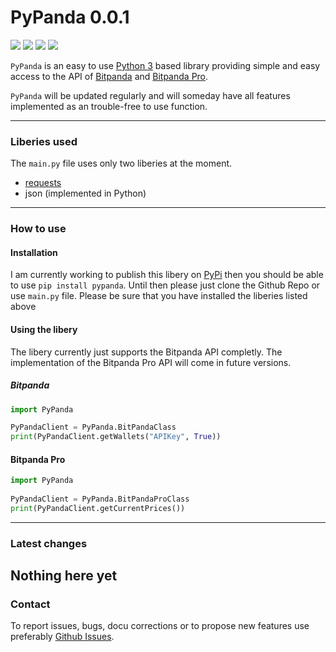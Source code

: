 # PyPanda 0.0.1
![](https://img.shields.io/badge/python-3.6-blue.svg) ![](https://img.shields.io/badge/python-3.7-blue.svg) ![](https://img.shields.io/badge/python-3.8-blue.svg) ![](https://img.shields.io/badge/python-3.9-blue.svg)


`PyPanda` is an easy to use [Python 3](https://www.python.org/) based library providing simple and easy access to the API of [Bitpanda](https://www.bitpanda.com/) and [Bitpanda Pro](https://www.bitpanda.com/pro).

`PyPanda` will be updated regularly and will someday have all features implemented as an trouble-free to use function.

---
### Liberies used
The `main.py` file uses only two liberies at the moment.

 - [requests](https://pypi.org/project/requests/)
 - json (implemented in Python)
---
### How to use
#### Installation
I am currently working to publish this libery on [PyPi](https://pypi.org/) then you should be able to use `pip install pypanda`. Until then please just clone the Github Repo or use `main.py` file.
Please be sure that you have installed the liberies listed above

#### Using the libery
The libery currently just supports the Bitpanda API completly. The implementation of the Bitpanda Pro API will come in future versions.

##### Bitpanda
```python
import PyPanda

PyPandaClient = PyPanda.BitPandaClass
print(PyPandaClient.getWallets("APIKey", True))
```

#### Bitpanda Pro
```python
import PyPanda
  
PyPandaClient = PyPanda.BitPandaProClass
print(PyPandaClient.getCurrentPrices())
```
---
### Latest changes

Nothing here yet
---
### Contact
To report issues, bugs, docu corrections or to propose new features use preferably [Github Issues](https://github.com/Om3gaOfficial/PyPanda/issues).
